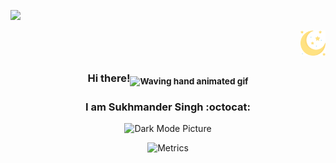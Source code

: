 <!DOCTYPE html>
<html>
<head>
  <link rel="stylesheet" href="style.css">
</head>
<body>
  
 [![](https://visitcount.itsvg.in/api?id=callmesukhi&icon=0&color=1)](https://visitcount.itsvg.in)

  
<div id="container" align="right">

<div id="empty_child"></div>
<div id="empty_child"></div>
<div id="empty_child"></div>
<div id="empty_child"></div>
<div id="empty_child"></div>
<div id="empty_child"></div>
<div id="empty_child"></div>
<div id="empty_child"></div>
<div id="empty_child"></div>
<div id="empty_child"></div>
<div id="empty_child"></div>
<div id="empty_child"></div>
<div id="empty_child"></div>
<div id="empty_child"></div>
<div id="empty_child"></div>

<div id="chid2">
<picture>
  <source media="(prefers-color-scheme: light)" srcset="/pngs/sun.png">
  <img alt="Dark Mode Picture" src="/pngs/moon.png" height="40" width="40">
</picture>
</div>

</div>

<div align="center">
  
### Hi there!<sub><img src="https://raw.githubusercontent.com/nixin72/nixin72/master/wave.gif" alt="Waving hand animated gif" height="35" width="35" /></sub>

### I am Sukhmander Singh :octocat:

<picture>
  <source media="(prefers-color-scheme: light)" srcset="https://user-images.githubusercontent.com/63070492/193119069-d0cbf805-2ef5-4389-833c-020b582c82c4.png">
  <img alt="Dark Mode Picture" src="https://user-images.githubusercontent.com/63070492/193127919-d2dee58b-d3fb-4217-9562-a60038357b32.png" width="150" height="150">
</picture>

![Metrics](https://metrics.lecoq.io/callmesukhi?template=classic&isocalendar=1&languages=1&lines=1&introduction=1&achievements=1&rss=1&base=header%2C%20activity%2C%20community%2C%20repositories%2C%20metadata&base.indepth=false&base.hireable=false&base.skip=false&isocalendar=false&isocalendar.duration=half-year&languages=false&languages.limit=15&languages.threshold=0%25&languages.other=false&languages.colors=github&languages.sections=most-used&languages.indepth=false&languages.analysis.timeout=15&languages.categories=markup%2C%20programming&languages.recent.categories=markup%2C%20programming&languages.recent.load=300&languages.recent.days=14&lines=false&lines.sections=base&lines.repositories.limit=4&lines.history.limit=1&introduction=false&introduction.title=true&achievements=false&achievements.threshold=X&achievements.secrets=true&achievements.display=compact&achievements.limit=0&rss=false&rss.source=https%3A%2F%2Fwww.githubstatus.com%2Fhistory.atom&rss.limit=2&config.timezone=Europe%2FAmsterdam)

  </div>
  

  </body>
</html>
